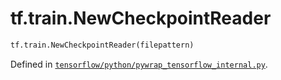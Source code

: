 <div itemscope itemtype="http://developers.google.com/ReferenceObject">
<meta itemprop="name" content="tf.train.NewCheckpointReader" />
<meta itemprop="path" content="Stable" />
</div>

# tf.train.NewCheckpointReader

``` python
tf.train.NewCheckpointReader(filepattern)
```



Defined in [`tensorflow/python/pywrap_tensorflow_internal.py`](https://www.tensorflow.org/code/tensorflow/python/pywrap_tensorflow_internal.py).

